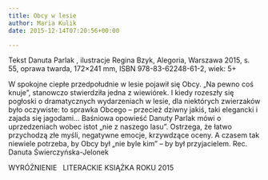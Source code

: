 ```yaml
---
title: Obcy w lesie
author: Maria Kulik
date: 2015-12-14T07:20:56+00:00

---
```

Tekst Danuta Parlak , ilustracje Regina Bzyk, Alegoria, Warszawa 2015, s. 55, oprawa twarda, 172&#215;241 mm, ISBN 978-83-62248-61-2, wiek: 5+

W spokojne ciepłe przedpołudnie w lesie pojawił się Obcy. „Na pewno coś knuje”, stanowczo stwierdziła jedna z wiewiórek. I kiedy rozeszły się pogłoski o dramatycznych wydarzeniach w lesie, dla niektórych zwierzaków było oczywiste: to sprawka Obcego – przecież dziwny jakiś, taki elegancki i zajada się jagodami&#8230; Baśniowa opowieść Danuty Parlak mówi o uprzedzeniach wobec istot „nie z naszego lasu”. Ostrzega, że łatwo przychodzą złe myśli, negatywne emocje, krzywdzące oceny. A czasem tak niewiele potrzeba, by Obcy był „nie byle kim” – by był przyjacielem. Rec. Danuta Świerczyńska-Jelonek

WYRÓŻNIENIE   LITERACKIE KSIĄŻKA ROKU 2015
